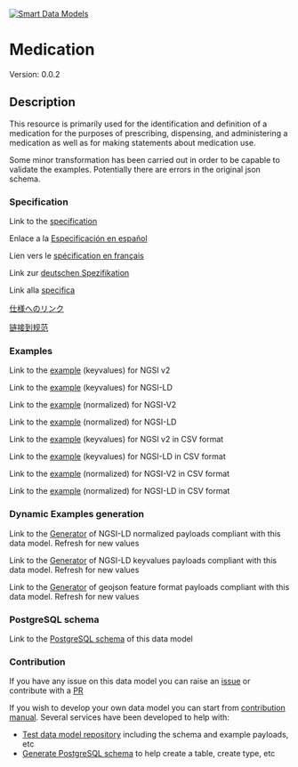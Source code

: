 [![Smart Data Models](https://smartdatamodels.org/wp-content/uploads/2022/01/SmartDataModels_logo.png "Logo")](https://smartdatamodels.org)
# Medication
Version: 0.0.2

## Description 

This resource is primarily used for the identification and definition of a medication for the purposes of prescribing, dispensing, and administering a medication as well as for making statements about medication use.

Some minor transformation has been carried out in order to be capable to validate the examples. Potentially there are errors in the original json schema.
### Specification

Link to the [specification](https://github.com/smart-data-models/dataModel.Hl7/blob/master/Medication/doc/spec.md)

Enlace a la [Especificación en español](https://github.com/smart-data-models/dataModel.Hl7/blob/master/Medication/doc/spec_ES.md)

Lien vers le [spécification en français](https://github.com/smart-data-models/dataModel.Hl7/blob/master/Medication/doc/spec_FR.md)

Link zur [deutschen Spezifikation](https://github.com/smart-data-models/dataModel.Hl7/blob/master/Medication/doc/spec_DE.md)

Link alla [specifica](https://github.com/smart-data-models/dataModel.Hl7/blob/master/Medication/doc/spec_IT.md)

[仕様へのリンク](https://github.com/smart-data-models/dataModel.Hl7/blob/master/Medication/doc/spec_JA.md)

[链接到规范](https://github.com/smart-data-models/dataModel.Hl7/blob/master/Medication/doc/spec_ZH.md)
### Examples

Link to the [example](https://smart-data-models.github.io/dataModel.Hl7/Medication/examples/example.json) (keyvalues) for NGSI v2

Link to the [example](https://smart-data-models.github.io/dataModel.Hl7/Medication/examples/example.jsonld) (keyvalues) for NGSI-LD

Link to the [example](https://smart-data-models.github.io/dataModel.Hl7/Medication/examples/example-normalized.json) (normalized) for NGSI-V2

Link to the [example](https://smart-data-models.github.io/dataModel.Hl7/Medication/examples/example-normalized.jsonld) (normalized) for NGSI-LD

Link to the [example](https://github.com/smart-data-models/dataModel.Hl7/blob/master/Medication/examples/example.json.csv) (keyvalues) for NGSI v2 in CSV format

Link to the [example](https://github.com/smart-data-models/dataModel.Hl7/blob/master/Medication/examples/example.jsonld.csv) (keyvalues) for NGSI-LD in CSV format

Link to the [example](https://github.com/smart-data-models/dataModel.Hl7/blob/master/Medication/examples/example-normalized.json.csv) (normalized) for NGSI-V2 in CSV format

Link to the [example](https://github.com/smart-data-models/dataModel.Hl7/blob/master/Medication/examples/example-normalized.jsonld.csv) (normalized) for NGSI-LD in CSV format
### Dynamic Examples generation

Link to the [Generator](https://smartdatamodels.org/extra/ngsi-ld_generator.php?schemaUrl=https://raw.githubusercontent.com/smart-data-models/dataModel.Hl7/master/Medication/schema.json&email=info@smartdatamodels.org) of NGSI-LD normalized payloads compliant with this data model. Refresh for new values

Link to the [Generator](https://smartdatamodels.org/extra/ngsi-ld_generator_keyvalues.php?schemaUrl=https://raw.githubusercontent.com/smart-data-models/dataModel.Hl7/master/Medication/schema.json&email=info@smartdatamodels.org) of NGSI-LD keyvalues payloads compliant with this data model. Refresh for new values

Link to the [Generator](https://smartdatamodels.org/extra/geojson_features_generator.php?schemaUrl=https://raw.githubusercontent.com/smart-data-models/dataModel.Hl7/master/Medication/schema.json&email=info@smartdatamodels.org) of geojson feature format payloads compliant with this data model. Refresh for new values
### PostgreSQL schema

Link to the [PostgreSQL schema](https://github.com/smart-data-models/dataModel.Hl7/blob/master/Medication/schema.sql) of this data model
### Contribution

 If you have any issue on this data model you can raise an [issue](https://github.com/smart-data-models/dataModel.Hl7/issues)  or contribute with a [PR](https://github.com/smart-data-models/dataModel.Hl7/pulls)

 If you wish to develop your own data model you can start from [contribution manual](https://bit.ly/contribution_manual). Several services have been developed to help with: 
 - [Test data model repository](https://smartdatamodels.org/index.php/data-models-contribution-api/) including the schema and example payloads, etc
 - [Generate PostgreSQL schema](https://smartdatamodels.org/index.php/sql-service/) to help create a table, create type, etc